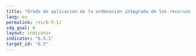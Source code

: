 ```yaml
---
title: "Grado de aplicación de la ordenación integrada de los recursos hídricos (0-100)"
lang: es
permalink: /es/6-5-1/
sdg_goal: 6
layout: indicator
indicator: "6.5.1"
target_id: "6.5"
---
```


